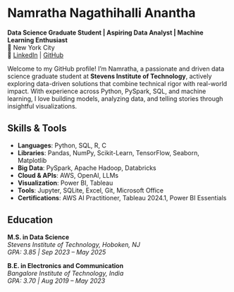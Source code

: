 # Namratha Nagathihalli Anantha

**Data Science Graduate Student | Aspiring Data Analyst | Machine Learning Enthusiast**  
📍 New York City    
🔗 [LinkedIn](https://www.linkedin.com/in/namratha-nagathihalli-anantha-1821291b4) | [GitHub](https://github.com/Namratha-NA)

Welcome to my GitHub profile! I’m Namratha, a passionate and driven data science graduate student at **Stevens Institute of Technology**, actively exploring data-driven solutions that combine technical rigor with real-world impact. With experience across Python, PySpark, SQL, and machine learning, I love building models, analyzing data, and telling stories through insightful visualizations.

## Skills & Tools

- **Languages**: Python, SQL, R, C  
- **Libraries**: Pandas, NumPy, Scikit-Learn, TensorFlow, Seaborn, Matplotlib  
- **Big Data**: PySpark, Apache Hadoop, Databricks  
- **Cloud & APIs**: AWS, OpenAI, LLMs  
- **Visualization**: Power BI, Tableau  
- **Tools**: Jupyter, SQLite, Excel, Git, Microsoft Office  
- **Certifications**: AWS AI Practitioner, Tableau 2024.1, Power BI Essentials  


## Education

**M.S. in Data Science**  
*Stevens Institute of Technology, Hoboken, NJ*  
*GPA: 3.85 | Sep 2023 – May 2025*

**B.E. in Electronics and Communication**  
*Bangalore Institute of Technology, India*  
*GPA: 3.70 | Aug 2019 – May 2023*


